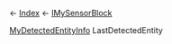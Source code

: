 ← [Index](Api-Index) ← [IMySensorBlock](Sandbox.ModAPI.Ingame.IMySensorBlock)

[MyDetectedEntityInfo](Sandbox.ModAPI.Ingame.MyDetectedEntityInfo) LastDetectedEntity